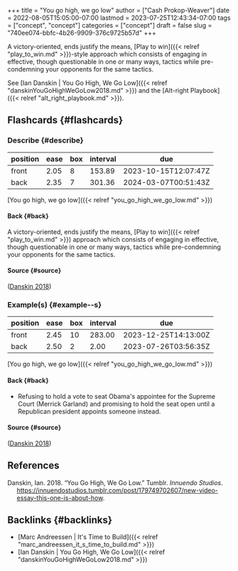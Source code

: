 +++
title = "You go high, we go low"
author = ["Cash Prokop-Weaver"]
date = 2022-08-05T15:05:00-07:00
lastmod = 2023-07-25T12:43:34-07:00
tags = ["concept", "concept"]
categories = ["concept"]
draft = false
slug = "740ee074-bbfc-4b26-9909-376c9725b57d"
+++

A victory-oriented, ends justify the means, [Play to win]({{< relref "play_to_win.md" >}})-style approach which consists of engaging in effective, though questionable in one or many ways, tactics while pre-condemning your opponents for the same tactics.

See [Ian Danskin | You Go High, We Go Low]({{< relref "danskinYouGoHighWeGoLow2018.md" >}}) and the [Alt-right Playbook]({{< relref "alt_right_playbook.md" >}}).


## Flashcards {#flashcards}


### Describe {#describe}

| position | ease | box | interval | due                  |
|----------|------|-----|----------|----------------------|
| front    | 2.05 | 8   | 153.89   | 2023-10-15T12:07:47Z |
| back     | 2.35 | 7   | 301.36   | 2024-03-07T00:51:43Z |

[You go high, we go low]({{< relref "you_go_high_we_go_low.md" >}})


#### Back {#back}

A victory-oriented, ends justify the means, [Play to win]({{< relref "play_to_win.md" >}}) approach which consists of engaging in effective, though questionable in one or many ways, tactics while pre-condemning your opponents for the same tactics.


#### Source {#source}

(<a href="#citeproc_bib_item_1">Danskin 2018</a>)


### Example(s) {#example--s}

| position | ease | box | interval | due                  |
|----------|------|-----|----------|----------------------|
| front    | 2.45 | 10  | 283.00   | 2023-12-25T14:13:00Z |
| back     | 2.50 | 2   | 2.00     | 2023-07-26T03:56:35Z |

[You go high, we go low]({{< relref "you_go_high_we_go_low.md" >}})


#### Back {#back}

-   Refusing to hold a vote to seat Obama's appointee for the Supreme Court (Merrick Garland) and promising to hold the seat open until a Republican president appoints someone instead.


#### Source {#source}

(<a href="#citeproc_bib_item_1">Danskin 2018</a>)

## References

<style>.csl-entry{text-indent: -1.5em; margin-left: 1.5em;}</style><div class="csl-bib-body">
  <div class="csl-entry"><a id="citeproc_bib_item_1"></a>Danskin, Ian. 2018. “You Go High, We Go Low.” Tumblr. <i>Innuendo Studios</i>. <a href="https://innuendostudios.tumblr.com/post/179749702607/new-video-essay-this-one-is-about-how">https://innuendostudios.tumblr.com/post/179749702607/new-video-essay-this-one-is-about-how</a>.</div>
</div>


## Backlinks {#backlinks}

-   [Marc Andreessen | It's Time to Build]({{< relref "marc_andreessen_it_s_time_to_build.md" >}})
-   [Ian Danskin | You Go High, We Go Low]({{< relref "danskinYouGoHighWeGoLow2018.md" >}})
